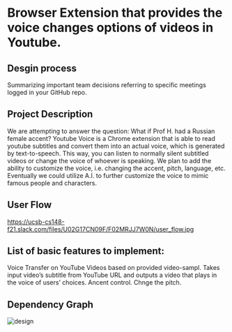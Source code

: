 # Browser Extension that provides  the voice changes options of videos in Youtube.


## Desgin process 

Summarizing important team decisions referring to specific meetings logged in your GitHub repo.

## Project Description
We are attempting to answer the question: What if Prof H. had a Russian female accent? Youtube Voice is a Chrome extension that is able to read youtube subtitles and convert them into an actual voice, which is generated by text-to-speech. This way, you can listen to normally silent subtitled videos or change the voice of whoever is speaking. We plan to add the ability to customize the voice, i.e. changing the accent, pitch, language, etc. Eventually we could utilize A.I. to further customize the voice to mimic famous people and characters.



## User Flow 
https://ucsb-cs148-f21.slack.com/files/U02G17CN09F/F02MRJJ7W0N/user_flow.jpg

## List of basic features to implement:

Voice Transfer on YouTube Videos based on provided video-sampl.
Takes input video’s subtitle from YouTube URL and outputs a video that plays in the voice of users’ choices. 
Ancent control.
Chnge the pitch.

## Dependency Graph

![design](https://user-images.githubusercontent.com/49223428/141525052-b4e7feee-d668-43ae-915c-842fd61fe421.PNG)
